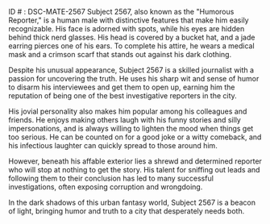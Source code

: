 ID # : DSC-MATE-2567
Subject 2567, also known as the "Humorous Reporter," is a human male with distinctive features that make him easily recognizable. His face is adorned with spots, while his eyes are hidden behind thick nerd glasses. His head is covered by a bucket hat, and a jade earring pierces one of his ears. To complete his attire, he wears a medical mask and a crimson scarf that stands out against his dark clothing.

Despite his unusual appearance, Subject 2567 is a skilled journalist with a passion for uncovering the truth. He uses his sharp wit and sense of humor to disarm his interviewees and get them to open up, earning him the reputation of being one of the best investigative reporters in the city. 

His jovial personality also makes him popular among his colleagues and friends. He enjoys making others laugh with his funny stories and silly impersonations, and is always willing to lighten the mood when things get too serious. He can be counted on for a good joke or a witty comeback, and his infectious laughter can quickly spread to those around him.

However, beneath his affable exterior lies a shrewd and determined reporter who will stop at nothing to get the story. His talent for sniffing out leads and following them to their conclusion has led to many successful investigations, often exposing corruption and wrongdoing. 

In the dark shadows of this urban fantasy world, Subject 2567 is a beacon of light, bringing humor and truth to a city that desperately needs both.